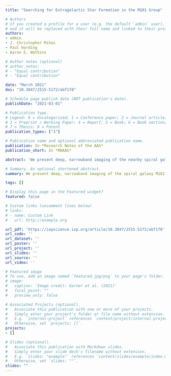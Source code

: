 ```yaml
---
title: "Searching for Extragalactic Star Formation in the M101 Group"

# Authors
# If you created a profile for a user (e.g. the default `admin` user), write the username (folder name) here 
# and it will be replaced with their full name and linked to their profile.
authors:
- admin
- J. Christopher Mihos
- Paul Harding
- Aaron E. Watkins

# Author notes (optional)
# author_notes:
# - "Equal contribution"
# - "Equal contribution"

date: "March 2021"
doi: "10.3847/2515-5172/abf1f8"

# Schedule page publish date (NOT publication's date).
publishDate: "2021-03-01"

# Publication type.
# Legend: 0 = Uncategorized; 1 = Conference paper; 2 = Journal article;
# 3 = Preprint / Working Paper; 4 = Report; 5 = Book; 6 = Book section;
# 7 = Thesis; 8 = Patent
publication_types: ["1"]

# Publication name and optional abbreviated publication name.
publication: In *Research Notes of the AAS*
publication_short: In *RNAAS*

abstract: 'We present deep, narrowband imaging of the nearby spiral galaxy M101 to search for star-forming dwarf galaxies and isolated HII regions in the group environment. Isolated star-forming regions, unassociated with spiral arms, probe star formation (SF) at the lowest masses and environmental densities. Such objects may be isolated star-forming events or ongoing evidence of tidal interactions. Using the Burrell Schmidt telescope, we target the brightest emission lines of star-forming regions, H$\alpha$, H$\beta$, and [OIII], to detect potential isolated regions. Great care was taken to remove potential source contaminants, such as high-redshift objects and Galactic M stars, from our source list. For each detected source, we compare the emission line fluxes and equivalent widths, along with structural and photometric properties, to samples of Local Group dwarfs and star-forming galaxies in the SINGG/11HUGS samples. We discuss our findings in the context of SF in low-density environments and evolution of the M101 Group. '

# Summary. An optional shortened abstract.
summary: We present deep, narrowband imaging of the spiral galaxy M101 and its group environment to search for star-forming dwarf galaxies and outlying HII regions. We take great care to remove high-redshift objects and Galactic M stars. We compare the emission line fluxes, equivalent widths, and structural properties of our sample to Local Group dwarfs and SINGG/11HUGS galaxies. 

tags: []

# Display this page in the Featured widget?
featured: false

# Custom links (uncomment lines below)
# links:
# - name: Custom Link
#   url: http://example.org

url_pdf: 'https://iopscience.iop.org/article/10.3847/2515-5172/abf1f8'
url_code: ''
url_dataset: ''
url_poster: ''
url_project: ''
url_slides: ''
url_source: ''
url_video: ''

# Featured image
# To use, add an image named `featured.jpg/png` to your page's folder. 
# image:
#   caption: 'Image credit: Garner et al. (2021)'
#   focal_point: ""
#   preview_only: false

# Associated Projects (optional).
#   Associate this publication with one or more of your projects.
#   Simply enter your project's folder or file name without extension.
#   E.g. `internal-project` references `content/project/internal-project/index.md`.
#   Otherwise, set `projects: []`.
projects: 
- []

# Slides (optional).
#   Associate this publication with Markdown slides.
#   Simply enter your slide deck's filename without extension.
#   E.g. `slides: "example"` references `content/slides/example/index.md`.
#   Otherwise, set `slides: ""`.
slides: ""
---
```


<!-- {{% callout note %}}
Click the *Cite* button above to demo the feature to enable visitors to import publication metadata into their reference management software.
{{% /callout %}}

{{% callout note %}}
Create your slides in Markdown - click the *Slides* button to check out the example.
{{% /callout %}}

Supplementary notes can be added here, including [code, math, and images](https://wowchemy.com/docs/writing-markdown-latex/). -->
